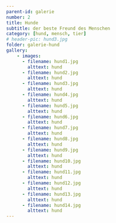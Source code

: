 ```yaml
---
parent-id: galerie
number: 2
title: Hunde
subtitle: der beste Freund des Menschen
category: [hund, mensch, tier]
# header-pic: hund3.jpg
folder: galerie-hund
gallery:
    - images:
      - filename: hund1.jpg
        alttext: hund
      - filename: hund2.jpg
        alttext: hund
      - filename: hund3.jpg
        alttext: hund
      - filename: hund4.jpg
        alttext: hund
      - filename: hund5.jpg
        alttext: hund
      - filename: hund6.jpg
        alttext: hund
      - filename: hund7.jpg
        alttext: hund
      - filename: hund8.jpg
        alttext: hund
      - filename: hund9.jpg
        alttext: hund
      - filename: hund10.jpg
        alttext: hund
      - filename: hund11.jpg
        alttext: hund
      - filename: hund12.jpg
        alttext: hund
      - filename: hund13.jpg
        alttext: hund
      - filename: hund14.jpg
        alttext: hund
---
```

<!-- beschreibender Text hier -->
